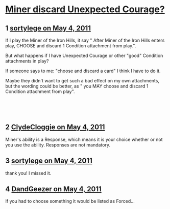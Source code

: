 # [Miner discard Unexpected Courage?](https://community.fantasyflightgames.com/topic/46241-miner-discard-unexpected-courage/)

## 1 [sortylege on May 4, 2011](https://community.fantasyflightgames.com/topic/46241-miner-discard-unexpected-courage/?do=findComment&comment=463266)

If I play the Miner of the Iron Hills, it say " After Miner of the Iron Hills enters play, CHOOSE and discard 1 Condition attachment from play.".

But what happens if I have Unexpected Courage or other "good" Condition attachments in play?

If someone says to me: "choose and discard a card" I think I have to do it.

Maybe they didn't want to get such a bad effect on my own attachments, but the wording could be better, as " you MAY choose and discard 1 Condition attachment from play".

 

 

## 2 [ClydeCloggie on May 4, 2011](https://community.fantasyflightgames.com/topic/46241-miner-discard-unexpected-courage/?do=findComment&comment=463275)

Miner's ability is a Response, which means it is your choice whether or not you use the ability. Responses are not mandatory.

## 3 [sortylege on May 4, 2011](https://community.fantasyflightgames.com/topic/46241-miner-discard-unexpected-courage/?do=findComment&comment=463286)

thank you! I missed it.

## 4 [DandGeezer on May 4, 2011](https://community.fantasyflightgames.com/topic/46241-miner-discard-unexpected-courage/?do=findComment&comment=463405)

If you had to choose something it would be listed as Forced...

